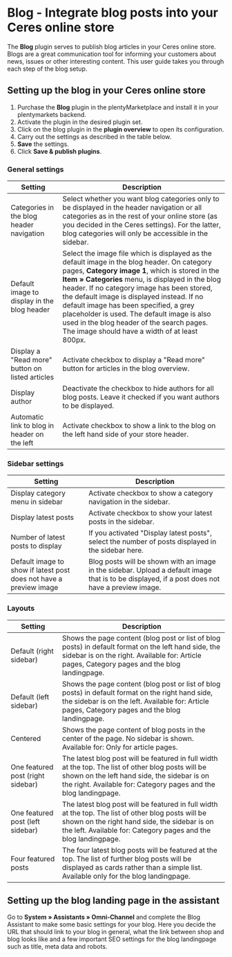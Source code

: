 # Blog - Integrate blog posts into your Ceres online store

The **Blog** plugin serves to publish blog articles in your Ceres online store. Blogs are a great communication tool for informing your customers about news, issues or other interesting content. This user guide takes you through each step of the blog setup.

## Setting up the blog in your Ceres online store

1. Purchase the **Blog** plugin in the plentyMarketplace and install it in your plentymarkets backend.
2. Activate the plugin in the desired plugin set.
3. Click on the blog plugin in the **plugin overview** to open its configuration.
4. Carry out the settings as described in the table below.
5. **Save** the settings.
6. Click **Save & publish plugins**.

### General settings

Setting | Description
----|-----
Categories in the blog header navigation | Select whether you want blog categories only to be displayed in the header navigation or all categories as in the rest of your online store (as you decided in the Ceres settings). For the latter, blog categories will only be accessible in the sidebar.
Default image to display in the blog header | Select the image file which is displayed as the default image in the blog header. On category pages, **Category image 1**, which is stored in the **Item » Categories** menu, is displayed in the blog header. If no category image has been stored, the default image is displayed instead. If no default image has been specified, a grey placeholder is used. The default image is also used in the blog header of the search pages. The image should have a width of at least 800px.
Display a "Read more" button on listed articles | Activate checkbox to display a "Read more" button for articles in the blog overview.
Display author | Deactivate the checkbox to hide authors for all blog posts. Leave it checked if you want authors to be displayed.
Automatic link to blog in header on the left | Activate checkbox to show a link to the blog on the left hand side of your store header.

### Sidebar settings

Setting | Description
----|-----
Display category menu in sidebar | Activate checkbox to show a category navigation in the sidebar.
Display latest posts | Activate checkbox to show your latest posts in the sidebar.
Number of latest posts to display | If you activated "Display latest posts", select the number of posts displayed in the sidebar here.
Default image to show if latest post does not have a preview image | Blog posts will be shown with an image in the sidebar. Upload a default image that is to be displayed, if a post does not have a preview image.

### Layouts

Setting | Description
----|-----
Default (right sidebar) | Shows the page content (blog post or list of blog posts) in default format on the left hand side, the sidebar is on the right. Available for: Article pages, Category pages and the blog landingpage.
Default (left sidebar) | Shows the page content (blog post or list of blog posts) in default format on the right hand side, the sidebar is on the left. Available for: Article pages, Category pages and the blog landingpage.
Centered | Shows the page content of blog posts in the center of the page. No sidebar is shown. Available for: Only for article pages.
One featured post (right sidebar) | The latest blog post will be featured in full width at the top. The list of other blog posts will be shown on the left hand side, the sidebar is on the right. Available for: Category pages and the blog landingpage.
One featured post (left sidebar) | The latest blog post will be featured in full width at the top. The list of other blog posts will be shown on the right hand side, the sidebar is on the left. Available for: Category pages and the blog landingpage.
Four featured posts | The four latest blog posts will be featured at the top. The list of further blog posts will be displayed as cards rather than a simple list. Available only for the blog landingpage.

## Setting up the blog landing page in the assistant
Go to **System » Assistants » Omni-Channel** and complete the Blog Assistant to make some basic settings for your blog. Here you decide the URL that should link to your blog in general, what the link between shop and blog looks like and a few important SEO settings for the blog landingpage such as title, meta data and robots.

